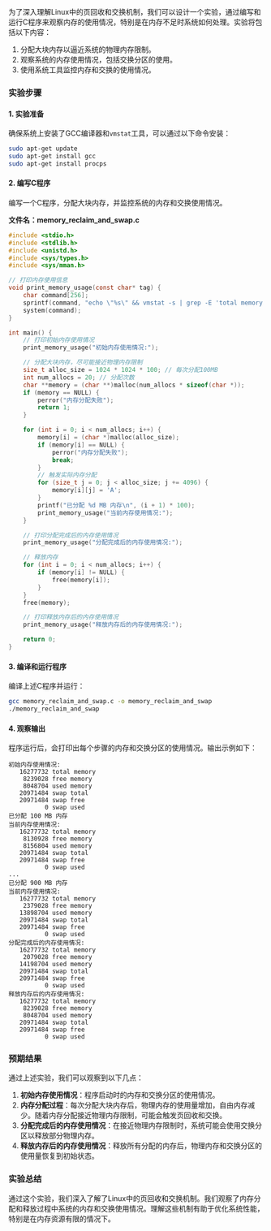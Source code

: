 为了深入理解Linux中的页回收和交换机制，我们可以设计一个实验，通过编写和运行C程序来观察内存的使用情况，特别是在内存不足时系统如何处理。实验将包括以下内容：

1. 分配大块内存以逼近系统的物理内存限制。
2. 观察系统的内存使用情况，包括交换分区的使用。
3. 使用系统工具监控内存和交换的使用情况。

### 实验步骤

#### 1. 实验准备
确保系统上安装了GCC编译器和`vmstat`工具，可以通过以下命令安装：
```bash
sudo apt-get update
sudo apt-get install gcc
sudo apt-get install procps
```

#### 2. 编写C程序
编写一个C程序，分配大块内存，并监控系统的内存和交换使用情况。

**文件名：memory_reclaim_and_swap.c**

```c
#include <stdio.h>
#include <stdlib.h>
#include <unistd.h>
#include <sys/types.h>
#include <sys/mman.h>

// 打印内存使用信息
void print_memory_usage(const char* tag) {
    char command[256];
    sprintf(command, "echo \"%s\" && vmstat -s | grep -E 'total memory|free memory|used memory|swap total|swap free|swap used'", tag);
    system(command);
}

int main() {
    // 打印初始内存使用情况
    print_memory_usage("初始内存使用情况:");

    // 分配大块内存，尽可能接近物理内存限制
    size_t alloc_size = 1024 * 1024 * 100; // 每次分配100MB
    int num_allocs = 20; // 分配次数
    char **memory = (char **)malloc(num_allocs * sizeof(char *));
    if (memory == NULL) {
        perror("内存分配失败");
        return 1;
    }

    for (int i = 0; i < num_allocs; i++) {
        memory[i] = (char *)malloc(alloc_size);
        if (memory[i] == NULL) {
            perror("内存分配失败");
            break;
        }
        // 触发实际内存分配
        for (size_t j = 0; j < alloc_size; j += 4096) {
            memory[i][j] = 'A';
        }
        printf("已分配 %d MB 内存\n", (i + 1) * 100);
        print_memory_usage("当前内存使用情况:");
    }

    // 打印分配完成后的内存使用情况
    print_memory_usage("分配完成后的内存使用情况:");

    // 释放内存
    for (int i = 0; i < num_allocs; i++) {
        if (memory[i] != NULL) {
            free(memory[i]);
        }
    }
    free(memory);

    // 打印释放内存后的内存使用情况
    print_memory_usage("释放内存后的内存使用情况:");

    return 0;
}
```

#### 3. 编译和运行程序
编译上述C程序并运行：
```bash
gcc memory_reclaim_and_swap.c -o memory_reclaim_and_swap
./memory_reclaim_and_swap
```

#### 4. 观察输出
程序运行后，会打印出每个步骤的内存和交换分区的使用情况。输出示例如下：

```
初始内存使用情况:
   16277732 total memory
    8239028 free memory
    8048704 used memory
   20971484 swap total
   20971484 swap free
          0 swap used
已分配 100 MB 内存
当前内存使用情况:
   16277732 total memory
    8130928 free memory
    8156804 used memory
   20971484 swap total
   20971484 swap free
          0 swap used
...
已分配 900 MB 内存
当前内存使用情况:
   16277732 total memory
    2379028 free memory
   13898704 used memory
   20971484 swap total
   20971484 swap free
          0 swap used
分配完成后的内存使用情况:
   16277732 total memory
    2079028 free memory
   14198704 used memory
   20971484 swap total
   20971484 swap free
          0 swap used
释放内存后的内存使用情况:
   16277732 total memory
    8239028 free memory
    8048704 used memory
   20971484 swap total
   20971484 swap free
          0 swap used
```

### 预期结果

通过上述实验，我们可以观察到以下几点：

1. **初始内存使用情况**：程序启动时的内存和交换分区的使用情况。
2. **内存分配过程**：每次分配大块内存后，物理内存的使用量增加，自由内存减少。随着内存分配接近物理内存限制，可能会触发页回收和交换。
3. **分配完成后的内存使用情况**：在接近物理内存限制时，系统可能会使用交换分区以释放部分物理内存。
4. **释放内存后的内存使用情况**：释放所有分配的内存后，物理内存和交换分区的使用量恢复到初始状态。

### 实验总结

通过这个实验，我们深入了解了Linux中的页回收和交换机制。我们观察了内存分配和释放过程中系统的内存和交换使用情况。理解这些机制有助于优化系统性能，特别是在内存资源有限的情况下。